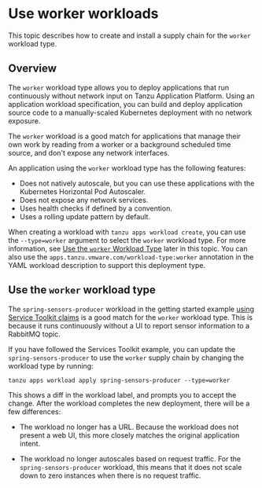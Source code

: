 # Use worker workloads

This topic describes how to create and install a supply chain for the `worker` workload type.

## <a id="overview"></a>Overview

The `worker` workload type allows you to deploy applications that run continuously
without network input on Tanzu Application Platform.
Using an application workload specification, you can build and deploy application
source code to a manually-scaled Kubernetes deployment with no network exposure.

The `worker` workload is a good match for applications that manage their own work
by reading from a worker or a background scheduled time source, and don't expose
any network interfaces.

An application using the `worker` workload type has the following features:

* Does not natively autoscale, but you can use these applications with the Kubernetes Horizontal Pod Autoscaler.
* Does not expose any network services.
* Uses health checks if defined by a convention.
* Uses a rolling update pattern by default.

When creating a workload with `tanzu apps workload create`, you can use the
`--type=worker` argument to select the `worker` workload type.
For more information, see [Use the `worker` Workload Type](#using) later in this topic.
You can also use the `apps.tanzu.vmware.com/workload-type:worker` annotation in the
YAML workload description to support this deployment type.

## <a id="using"></a> Use the `worker` workload type

The `spring-sensors-producer` workload in the getting started example
[using Service Toolkit claims](../getting-started/consume-services.md#stk-bind)
is a good match for the `worker` workload type.
This is because it runs continuously without a UI to report sensor information to a RabbitMQ topic.

If you have followed the Services Toolkit example, you can update the `spring-sensors-producer`
to use the `worker` supply chain by changing the workload type by running:

```console
tanzu apps workload apply spring-sensors-producer --type=worker
```

This shows a diff in the workload label, and prompts you to accept the change.
After the workload completes the new deployment, there will be a few differences:

* The workload no longer has a URL. Because the workload does not present a web UI,
this more closely matches the original application intent.

* The workload no longer autoscales based on request traffic. For the `spring-sensors-producer`
workload, this means that it does not scale down to zero instances when there is no request traffic.
